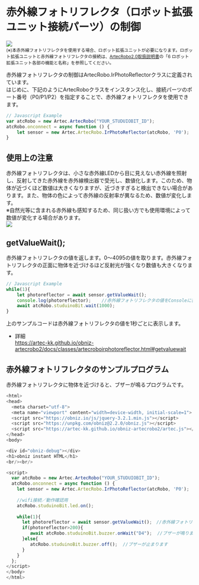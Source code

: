 
# 赤外線フォトリフレクタ（ロボット拡張ユニット接続パーツ）の制御

![](https://i.imgur.com/a49FFJA.jpg)<br>
<small>(※)本赤外線フォトリフレクタを使用する場合、ロボット拡張ユニットが必要になります。ロボット拡張ユニットと赤外線フォトリフレクタの接続は、[ArtecRobo2.0取扱説明書](https://www.artec-kk.co.jp/artecrobo2/pdf/jp/82541man_K0419_J.pdf)の「6 ロボット拡張ユニット各部の機能と名称」を参照してください。<br></small>

赤外線フォトリフレクタの制御はArtecRobo.IrPhotoReflectorクラスに定義されています。</br>
はじめに、下記のようにArtecRoboクラスをインスタンス化し、接続パーツのポート番号（P0/P1/P2）を指定することで、赤外線フォトリフレクタを使用できます。
```Javascript
// Javascript Example
var atcRobo = new Artec.ArtecRobo("YOUR_STUDUIOBIT_ID");
atcRobo.onconnect = async function () {
    let sensor = new Artec.ArtecRobo.IrPhotoReflector(atcRobo, 'P0');　//P0に赤外線フォトリフレクタを接続する場合
}
```

## 使用上の注意
赤外線フォトリフレクタは、小さな赤外線LEDから目に見えない赤外線を照射し、反射してきた赤外線を赤外線検出器で受光し、数値化します。このため、物体が近づくほど数値は大きくなりますが、近づきすぎると検出できない場合があります。また、物体の色によって赤外線の反射率が異なるため、数値が変化します。<br>
※自然光等に含まれる赤外線も感知するため、同じ扱い方でも使用環境によって数値が変化する場合があります。<br>
![](https://i.imgur.com/am1hv2l.jpg)

## getValueWait();
赤外線フォトリフレクタの値を返します。0～4095の値を取ります。赤外線フォトリフレクタの正面に物体を近づけるほど反射光が強くなり数値も大きくなります。
```Javascript
// Javascript Example
while(1){
    let photoreflector = await sensor.getValueWait();
    console.log(photoreflector);    //赤外線フォトリフレクタの値をConsoleに表示します
    await atcRobo.studuinoBit.wait(1000);
}
```
上のサンプルコードは赤外線フォトリフレクタの値を1秒ごとに表示します。
* 詳細<br>
https://artec-kk.github.io/obniz-artecrobo2/docs/classes/artecroboirphotoreflector.html#getvaluewait

## 赤外線フォトリフレクタのサンプルプログラム
赤外線フォトリフレクタに物体を近づけると、ブザーが鳴るプログラムです。
```Javascript
<html>
<head>
  <meta charset="utf-8">
  <meta name="viewport" content="width=device-width, initial-scale=1">
  <script src="https://obniz.io/js/jquery-3.2.1.min.js"></script>
  <script src="https://unpkg.com/obniz@2.2.0/obniz.js"></script>
  <script src="https://artec-kk.github.io/obniz-artecrobo2/artec.js"></script>
</head>
<body>

<div id="obniz-debug"></div>
<h1>obniz instant HTML</h1>
<br/><br/>

<script>
  var atcRobo = new Artec.ArtecRobo("YOUR_STUDUIOBIT_ID");
  atcRobo.onconnect = async function () {
    let sensor = new Artec.ArtecRobo.IrPhotoReflector(atcRobo, 'P0');　
    
    //wifi接続／動作確認用
    atcRobo.studuinoBit.led.on();
    
    while(1){
      let photoreflector = await sensor.getValueWait();　//赤外線フォトリフレクタの値を返します
      if(photoreflector>200){
         await atcRobo.studuinoBit.buzzer.onWait("D4");  //ブザーが鳴ります
      }else{
         atcRobo.studuinoBit.buzzer.off();  //ブザーが止まります
      }
    }
  };
</script>
</body>
</html>
```


